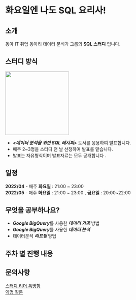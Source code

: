 # 화요일엔 나도 SQL 요리사!

## 소개
동아 IT 취업 동아리 데이터 분석가 그룹의 **SQL 스터디** 입니다.

## 스터디 방식
<img src = "https://user-images.githubusercontent.com/101805118/162907359-d6aaa367-aeb8-4617-9fb4-3f20561b297b.png" width = 200/>

- ***<데이터 분석을 위한 SQL 레시피>*** 도서를 응용하여 발표합니다.<br>
- 매주 2~3명을 스터디 전 날 선정하여 발표를 맡습니다.
- 발표는 자유형식이며 발표자료는 모두 공개합니다 .

## 일정
**2022/04** - 매주 **화요일** : 21:00 ~ 23:00<br>
**2022/05** - 매주 **화요일** : 21:00 ~ 23:00 , **금요일** : 20:00~22:00

## 무엇을 공부하나요?
- ***Google BigQuery***를 사용한 ***데이터 가공*** 방법
- ***Google BigQuery***를 사용한 ***데이터 분석***
- 데이터분석 ***리포팅*** 방법

## 주차 별 진행 내용

## 문의사항
[스터디 리더 톡명함](https://namecard.kakao.com/hongwon)<br>
[익명 질문](https://docs.google.com/forms/d/1EYFsKdRc7z5gnIFNfii_rFhQIlBUuyx9VZGOPDx8BrI/edit)




